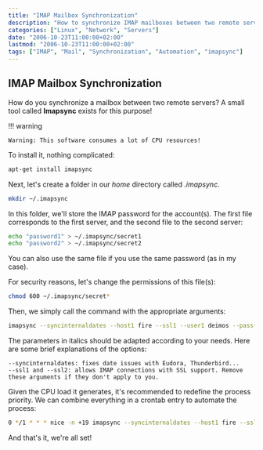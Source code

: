 ```yaml
---
title: "IMAP Mailbox Synchronization"
description: "How to synchronize IMAP mailboxes between two remote servers using imapsync"
categories: ["Linux", "Network", "Servers"]
date: "2006-10-23T11:00:00+02:00"
lastmod: "2006-10-23T11:00:00+02:00"
tags: ["IMAP", "Mail", "Synchronization", "Automation", "imapsync"]
---
```


## IMAP Mailbox Synchronization

How do you synchronize a mailbox between two remote servers? A small tool called **Imapsync** exists for this purpose!

!!! warning

    Warning: This software consumes a lot of CPU resources!

To install it, nothing complicated:

```bash
apt-get install imapsync
```

Next, let's create a folder in our _home_ directory called _.imapsync_.

```bash
mkdir ~/.imapsync
```

In this folder, we'll store the IMAP password for the account(s). The first file corresponds to the first server, and the second file to the second server:

```bash
echo "password1" > ~/.imapsync/secret1
echo "password2" > ~/.imapsync/secret2
```

You can also use the same file if you use the same password (as in my case).

For security reasons, let's change the permissions of this file(s):

```bash
chmod 600 ~/.imapsync/secret*
```

Then, we simply call the command with the appropriate arguments:

```bash
imapsync --syncinternaldates --host1 fire --ssl1 --user1 deimos --passfile1 ~/.imapsync/secret --host2 burnin --ssl2 --user2 deimos --passfile2 ~/.imapsync/secret
```

The parameters in italics should be adapted according to your needs. Here are some brief explanations of the options:

```
--syncinternaldates: fixes date issues with Eudora, Thunderbird...
--ssl1 and --ssl2: allows IMAP connections with SSL support. Remove these arguments if they don't apply to you.
```

Given the CPU load it generates, it's recommended to redefine the process priority. We can combine everything in a crontab entry to automate the process:

```bash
0 */1 * * * nice -n +19 imapsync --syncinternaldates --host1 fire --ssl1 --user1 deimos --passfile1 ~/.imapsync/secret --host2 burnin --ssl2 --user2 deimos --passfile2 ~/.imapsync/secret
```

And that's it, we're all set!
